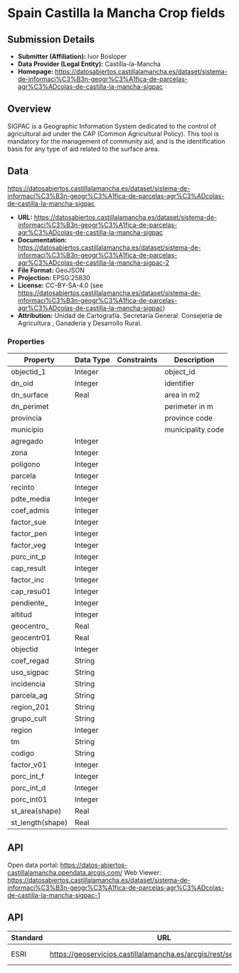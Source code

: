 # Spain Castilla la Mancha Crop fields

## Submission Details

- **Submitter (Affiliation):** Ivor Bosloper
- **Data Provider (Legal Entity):** Castilla-la-Mancha
- **Homepage:** https://datosabiertos.castillalamancha.es/dataset/sistema-de-informaci%C3%B3n-geogr%C3%A1fica-de-parcelas-agr%C3%ADcolas-de-castilla-la-mancha-sigpac

## Overview

SIGPAC is a Geographic Information System dedicated to the control of agricultural aid under 
the CAP (Common Agricultural Policy). This tool is mandatory for the management of community aid, and is 
the identification basis for any type of aid related to the surface area.

## Data

https://datosabiertos.castillalamancha.es/dataset/sistema-de-informaci%C3%B3n-geogr%C3%A1fica-de-parcelas-agr%C3%ADcolas-de-castilla-la-mancha-sigpac


- **URL:** https://datosabiertos.castillalamancha.es/dataset/sistema-de-informaci%C3%B3n-geogr%C3%A1fica-de-parcelas-agr%C3%ADcolas-de-castilla-la-mancha-sigpac
- **Documentation:** https://datosabiertos.castillalamancha.es/dataset/sistema-de-informaci%C3%B3n-geogr%C3%A1fica-de-parcelas-agr%C3%ADcolas-de-castilla-la-mancha-sigpac-2
- **File Format:** GeoJSON
- **Projection:** EPSG:25830
- **License:** CC-BY-SA-4.0 (see https://datosabiertos.castillalamancha.es/dataset/sistema-de-informaci%C3%B3n-geogr%C3%A1fica-de-parcelas-agr%C3%ADcolas-de-castilla-la-mancha-sigpac)
- **Attribution:** Unidad de Cartografía. Secretaría General. Consejería de Agricultura , Ganadería y Desarrollo Rural.

### Properties

| Property         | Data Type | Constraints | Description       |
|------------------|-----------|-------------|-------------------|
| objectid_1       | Integer   |             | object_id         |
| dn_oid           | Integer   |             | identifier        |
| dn_surface       | Real      |             | area in m2        |
| dn_perimet       |           |             | perimeter in m    |
| provincia        |           |             | province code     |
| municipio        |           |             | municipality code |
| agregado         | Integer   |             |                   |
| zona             | Integer   |             |                   |
| poligono         | Integer   |             |                   |
| parcela          | Integer   |             |                   |
| recinto          | Integer   |             |                   |
| pdte_media       | Integer   |             |                   |
| coef_admis       | Integer   |             |                   |
| factor_sue       | Integer   |             |                   |
| factor_pen       | Integer   |             |                   |
| factor_veg       | Integer   |             |                   |
| porc_int_p       | Integer   |             |                   |
| cap_result       | Integer   |             |                   |
| factor_inc       | Integer   |             |                   |
| cap_resu01       | Integer   |             |                   |
| pendiente_       | Integer   |             |                   |
| altitud          | Integer   |             |                   |
| geocentro_       | Real      |             |                   |
| geocentr01       | Real      |             |                   |
| objectid         | Integer   |             |                   |
| coef_regad       | String    |             |                   |
| uso_sigpac       | String    |             |                   |
| incidencia       | String    |             |                   |
| parcela_ag       | String    |             |                   |
| region_201       | String    |             |                   |
| grupo_cult       | String    |             |                   |
| region           | Integer   |             |                   |
| tm               | String    |             |                   |
| codigo           | String    |             |                   |
| factor_v01       | Integer   |             |                   |
| porc_int_f       | Integer   |             |                   |
| porc_int_d       | Integer   |             |                   |
| porc_int01       | Integer   |             |                   |
| st_area(shape)   | Real      |             |                   |
| st_length(shape) | Real      |             |                   |

## API

Open data portal: https://datos-abiertos-castillalamancha.opendata.arcgis.com/
Web Viewer: https://datosabiertos.castillalamancha.es/dataset/sistema-de-informaci%C3%B3n-geogr%C3%A1fica-de-parcelas-agr%C3%ADcolas-de-castilla-la-mancha-sigpac-1

## API

| Standard | URL                                                                  | Documentation                        |
|----------|----------------------------------------------------------------------|--------------------------------------|
| ESRI     | https://geoservicios.castillalamancha.es/arcgis/rest/services/Vector | Layers Vector/Recintos_sigpac_<YEAR> |
